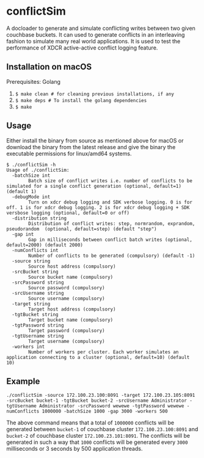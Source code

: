 # conflictSim

A docloader to generate and simulate conflicting writes between two given couchbase buckets. It can used to generate conflicts in an interleaving fashion to simulate many real world applications. It is used to test the performance of XDCR active-active conflict logging feature.

## Installation on macOS
Prerequisites: Golang

1. `$ make clean # for cleaning previous installations, if any`
2. `$ make deps # To install the golang dependencies`
3. `$ make`

## Usage
Either install the binary from source as mentioned above for macOS or download the binary from the latest release and give the binary the executable permissions for linux/amd64 systems.
```
$ ./conflictSim -h
Usage of ./conflictSim:
  -batchSize int
    	Batch size of conflict writes i.e. number of conflicts to be simulated for a single conflict generation (optional, default=1) (default 1)
  -debugMode int
    	Turn on xdcr debug logging and SDK verbose logging. 0 is for off. 1 is for xdcr debug logging. 2 is for xdcr debug logging + SDK versbose logging (optional, default=0 or off)
  -distribution string
    	Distribution of conflict writes: step, normrandom, exprandom, pseudorandom  (optional, default=step) (default "step")
  -gap int
    	Gap in milliseconds between conflict batch writes (optional, default=2000) (default 2000)
  -numConflicts int
    	Number of conflicts to be generated (compulsory) (default -1)
  -source string
    	Source host address (compulsory)
  -srcBucket string
    	Source bucket name (compulsory)
  -srcPassword string
    	Source password (compulsory)
  -srcUsername string
    	Source username (compulsory)
  -target string
    	Target host address (compulsory)
  -tgtBucket string
    	Target bucket name (compulsory)
  -tgtPassword string
    	Target password (compulsory)
  -tgtUsername string
    	Target username (compulsory)
  -workers int
    	Number of workers per cluster. Each worker simulates an application connecting to a cluster (optional, default=10) (default 10)
```

## Example
```
./conflictSim -source 172.100.23.100:8091 -target 172.100.23.105:8091 -srcBucket bucket-1 -tgtBucket bucket-2 -srcUsername Administrator -tgtUsername Administrator -srcPassword wewewe -tgtPassword wewewe -numConflicts 1000000 -batchSize 1000 -gap 3000 -workers 500
```
The above command means that a total of `1000000` conflicts will be generated between `bucket-1` of couchbase cluster `172.100.23.100:8091` and `bucket-2` of couchbase cluster `172.100.23.101:8091`. The conflicts will be generated in such a way that `1000` conflicts will be generated every `3000` milliseconds or 3 seconds by 500 application threads.
